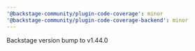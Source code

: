 ```yaml
---
'@backstage-community/plugin-code-coverage': minor
'@backstage-community/plugin-code-coverage-backend': minor
---
```


Backstage version bump to v1.44.0
